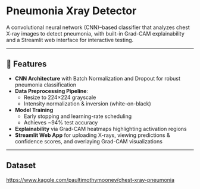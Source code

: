 # Pneumonia Xray Detector

A convolutional neural network (CNN)–based classifier that analyzes chest X-ray images to detect pneumonia, with built-in Grad-CAM explainability and a Streamlit web interface for interactive testing.

---

## 🚀 Features

- **CNN Architecture** with Batch Normalization and Dropout for robust pneumonia classification  
- **Data Preprocessing Pipeline**:  
  - Resize to 224×224 grayscale  
  - Intensity normalization & inversion (white-on-black)  
- **Model Training**  
  - Early stopping and learning-rate scheduling  
  - Achieves ~94% test accuracy  
- **Explainability** via Grad-CAM heatmaps highlighting activation regions  
- **Streamlit Web App** for uploading X-rays, viewing predictions & confidence scores, and overlaying Grad-CAM visualizations  

---

## Dataset
https://www.kaggle.com/paultimothymooney/chest-xray-pneumonia
